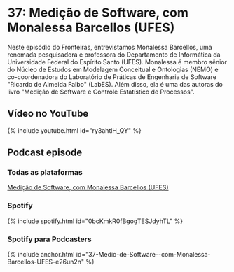 # 37: Medição de Software, com Monalessa Barcellos (UFES)

Neste episódio do Fronteiras, entrevistamos Monalessa Barcellos, uma renomada pesquisadora e professora do Departamento de Informática da Universidade Federal do Espírito Santo (UFES). Monalessa é membro sênior do Núcleo de Estudos em Modelagem Conceitual e Ontologias (NEMO) e co-coordenadora do Laboratório de Práticas de Engenharia de Software "Ricardo de Almeida Falbo" (LabES). Além disso, ela é uma das autoras do livro "Medição de Software e Controle Estatístico de Processos".


## Vídeo no YouTube

{% include youtube.html id="ry3ahtlH_QY" %}

## Podcast episode

### Todas as plataformas

[Medição de Software, com Monalessa Barcellos (UFES)](https://podcasters.spotify.com/pod/show/fronteirases/episodes/37-Medio-de-Software--com-Monalessa-Barcellos-UFES-e26un2n)


### Spotify

{% include spotify.html id="0bcKmkR0fBgogTESJdyhTL" %}

### Spotify para Podcasters

{% include anchor.html id="37-Medio-de-Software--com-Monalessa-Barcellos-UFES-e26un2n" %}


